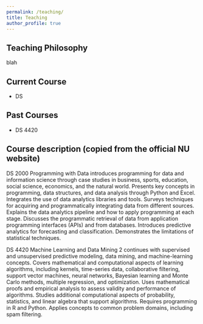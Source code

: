 ```yaml
---
permalink: /teaching/
title: Teaching
author_profile: true
---
```




Teaching Philosophy
------
blah

Current Course
------
- DS 

Past Courses
------
- DS 4420



Course description (copied from the official NU website)
------
DS 2000 Programming with Data introduces programming for data and information science through case studies in business, sports, education, social science, economics, and the natural world. Presents key concepts in programming, data structures, and data analysis through Python and Excel. Integrates the use of data analytics libraries and tools. Surveys techniques for acquiring and programmatically integrating data from different sources. Explains the data analytics pipeline and how to apply programming at each stage. Discusses the programmatic retrieval of data from application programming interfaces (APIs) and from databases. Introduces predictive analytics for forecasting and classification. Demonstrates the limitations of statistical techniques.

DS 4420 Machine Learning and Data Mining 2 continues with supervised and unsupervised predictive modeling, data mining, and machine-learning concepts. Covers mathematical and computational aspects of learning algorithms, including kernels, time-series data, collaborative filtering, support vector machines, neural networks, Bayesian learning and Monte Carlo methods, multiple regression, and optimization. Uses mathematical proofs and empirical analysis to assess validity and performance of algorithms. Studies additional computational aspects of probability, statistics, and linear algebra that support algorithms. Requires programming in R and Python. Applies concepts to common problem domains, including spam filtering.

